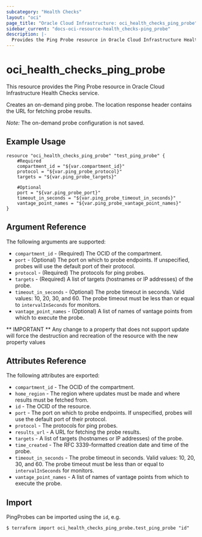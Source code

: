 ```yaml
---
subcategory: "Health Checks"
layout: "oci"
page_title: "Oracle Cloud Infrastructure: oci_health_checks_ping_probe"
sidebar_current: "docs-oci-resource-health_checks-ping_probe"
description: |-
  Provides the Ping Probe resource in Oracle Cloud Infrastructure Health Checks service
---
```


# oci_health_checks_ping_probe
This resource provides the Ping Probe resource in Oracle Cloud Infrastructure Health Checks service.

Creates an on-demand ping probe. The location response header contains the URL for
fetching probe results.

*Note:* The on-demand probe configuration is not saved.


## Example Usage

```hcl
resource "oci_health_checks_ping_probe" "test_ping_probe" {
	#Required
	compartment_id = "${var.compartment_id}"
	protocol = "${var.ping_probe_protocol}"
	targets = "${var.ping_probe_targets}"

	#Optional
	port = "${var.ping_probe_port}"
	timeout_in_seconds = "${var.ping_probe_timeout_in_seconds}"
	vantage_point_names = "${var.ping_probe_vantage_point_names}"
}
```

## Argument Reference

The following arguments are supported:

* `compartment_id` - (Required) The OCID of the compartment.
* `port` - (Optional) The port on which to probe endpoints. If unspecified, probes will use the default port of their protocol. 
* `protocol` - (Required) The protocols for ping probes.
* `targets` - (Required) A list of targets (hostnames or IP addresses) of the probe.
* `timeout_in_seconds` - (Optional) The probe timeout in seconds. Valid values: 10, 20, 30, and 60. The probe timeout must be less than or equal to `intervalInSeconds` for monitors. 
* `vantage_point_names` - (Optional) A list of names of vantage points from which to execute the probe.


** IMPORTANT **
Any change to a property that does not support update will force the destruction and recreation of the resource with the new property values

## Attributes Reference

The following attributes are exported:

* `compartment_id` - The OCID of the compartment.
* `home_region` - The region where updates must be made and where results must be fetched from. 
* `id` - The OCID of the resource.
* `port` - The port on which to probe endpoints. If unspecified, probes will use the default port of their protocol. 
* `protocol` - The protocols for ping probes.
* `results_url` - A URL for fetching the probe results.
* `targets` - A list of targets (hostnames or IP addresses) of the probe.
* `time_created` - The RFC 3339-formatted creation date and time of the probe. 
* `timeout_in_seconds` - The probe timeout in seconds. Valid values: 10, 20, 30, and 60. The probe timeout must be less than or equal to `intervalInSeconds` for monitors. 
* `vantage_point_names` - A list of names of vantage points from which to execute the probe.

## Import

PingProbes can be imported using the `id`, e.g.

```
$ terraform import oci_health_checks_ping_probe.test_ping_probe "id"
```

